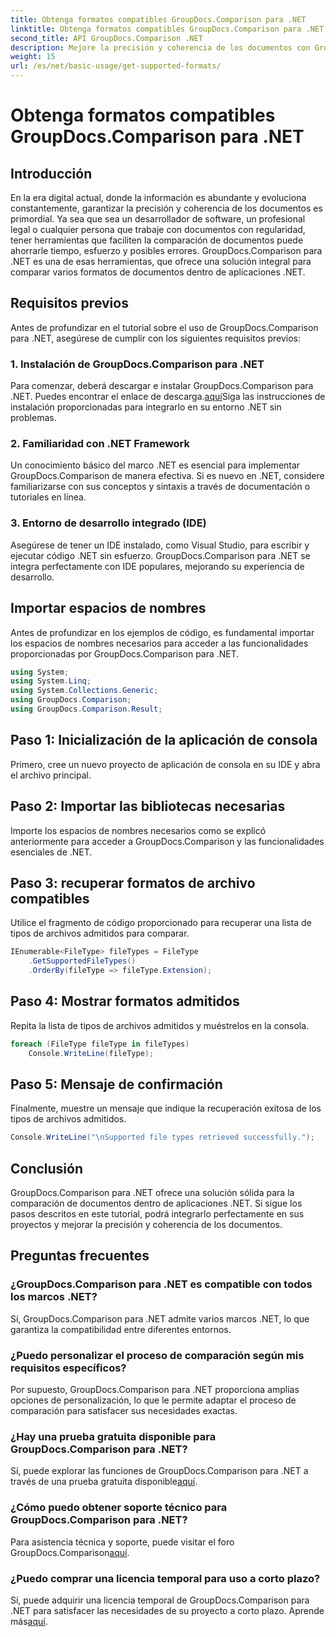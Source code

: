 ```yaml
---
title: Obtenga formatos compatibles GroupDocs.Comparison para .NET
linktitle: Obtenga formatos compatibles GroupDocs.Comparison para .NET
second_title: API GroupDocs.Comparison .NET
description: Mejore la precisión y coherencia de los documentos con GroupDocs.Comparison para .NET. Integre perfectamente esta poderosa herramienta en sus aplicaciones .NET.
weight: 15
url: /es/net/basic-usage/get-supported-formats/
---
```


# Obtenga formatos compatibles GroupDocs.Comparison para .NET

## Introducción
En la era digital actual, donde la información es abundante y evoluciona constantemente, garantizar la precisión y coherencia de los documentos es primordial. Ya sea que sea un desarrollador de software, un profesional legal o cualquier persona que trabaje con documentos con regularidad, tener herramientas que faciliten la comparación de documentos puede ahorrarle tiempo, esfuerzo y posibles errores. GroupDocs.Comparison para .NET es una de esas herramientas, que ofrece una solución integral para comparar varios formatos de documentos dentro de aplicaciones .NET.
## Requisitos previos
Antes de profundizar en el tutorial sobre el uso de GroupDocs.Comparison para .NET, asegúrese de cumplir con los siguientes requisitos previos:
### 1. Instalación de GroupDocs.Comparison para .NET
 Para comenzar, deberá descargar e instalar GroupDocs.Comparison para .NET. Puedes encontrar el enlace de descarga.[aquí](https://releases.groupdocs.com/comparison/net/)Siga las instrucciones de instalación proporcionadas para integrarlo en su entorno .NET sin problemas.
### 2. Familiaridad con .NET Framework
Un conocimiento básico del marco .NET es esencial para implementar GroupDocs.Comparison de manera efectiva. Si es nuevo en .NET, considere familiarizarse con sus conceptos y sintaxis a través de documentación o tutoriales en línea.
### 3. Entorno de desarrollo integrado (IDE)
Asegúrese de tener un IDE instalado, como Visual Studio, para escribir y ejecutar código .NET sin esfuerzo. GroupDocs.Comparison para .NET se integra perfectamente con IDE populares, mejorando su experiencia de desarrollo.

## Importar espacios de nombres
Antes de profundizar en los ejemplos de código, es fundamental importar los espacios de nombres necesarios para acceder a las funcionalidades proporcionadas por GroupDocs.Comparison para .NET.
```csharp
using System;
using System.Linq;
using System.Collections.Generic;
using GroupDocs.Comparison;
using GroupDocs.Comparison.Result;
```

## Paso 1: Inicialización de la aplicación de consola
Primero, cree un nuevo proyecto de aplicación de consola en su IDE y abra el archivo principal.
## Paso 2: Importar las bibliotecas necesarias
Importe los espacios de nombres necesarios como se explicó anteriormente para acceder a GroupDocs.Comparison y las funcionalidades esenciales de .NET.
## Paso 3: recuperar formatos de archivo compatibles
Utilice el fragmento de código proporcionado para recuperar una lista de tipos de archivos admitidos para comparar.
```csharp
IEnumerable<FileType> fileTypes = FileType
    .GetSupportedFileTypes()
    .OrderBy(fileType => fileType.Extension);
```
## Paso 4: Mostrar formatos admitidos
Repita la lista de tipos de archivos admitidos y muéstrelos en la consola.
```csharp
foreach (FileType fileType in fileTypes)
    Console.WriteLine(fileType);
```
## Paso 5: Mensaje de confirmación
Finalmente, muestre un mensaje que indique la recuperación exitosa de los tipos de archivos admitidos.
```csharp
Console.WriteLine("\nSupported file types retrieved successfully.");
```

## Conclusión
GroupDocs.Comparison para .NET ofrece una solución sólida para la comparación de documentos dentro de aplicaciones .NET. Si sigue los pasos descritos en este tutorial, podrá integrarlo perfectamente en sus proyectos y mejorar la precisión y coherencia de los documentos.
## Preguntas frecuentes
### ¿GroupDocs.Comparison para .NET es compatible con todos los marcos .NET?
Sí, GroupDocs.Comparison para .NET admite varios marcos .NET, lo que garantiza la compatibilidad entre diferentes entornos.
### ¿Puedo personalizar el proceso de comparación según mis requisitos específicos?
Por supuesto, GroupDocs.Comparison para .NET proporciona amplias opciones de personalización, lo que le permite adaptar el proceso de comparación para satisfacer sus necesidades exactas.
### ¿Hay una prueba gratuita disponible para GroupDocs.Comparison para .NET?
 Sí, puede explorar las funciones de GroupDocs.Comparison para .NET a través de una prueba gratuita disponible[aquí](https://releases.groupdocs.com/).
### ¿Cómo puedo obtener soporte técnico para GroupDocs.Comparison para .NET?
 Para asistencia técnica y soporte, puede visitar el foro GroupDocs.Comparison[aquí](https://forum.groupdocs.com/c/comparison/12).
### ¿Puedo comprar una licencia temporal para uso a corto plazo?
 Sí, puede adquirir una licencia temporal de GroupDocs.Comparison para .NET para satisfacer las necesidades de su proyecto a corto plazo. Aprende más[aquí](https://purchase.groupdocs.com/temporary-license/).